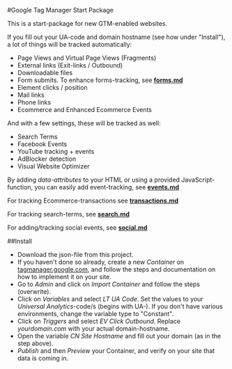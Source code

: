 #Google Tag Manager Start Package

This is a start-package for new GTM-enabled websites. 

If you fill out your UA-code and domain hostname (see how under "Install"), a lot of things will be tracked automatically:

- Page Views and Virtual Page Views (Fragments)
- External links (Exit-links / Outbound)
- Downloadable files 
- Form submits. To enhance forms-tracking, see **[forms.md](forms.md)**
- Element clicks / position
- Mail links
- Phone links
- Ecommerce and Enhanced Ecommerce Events

And with a few settings, these will be tracked as well:

- Search Terms
- Facebook Events
- YouTube tracking + events
- AdBlocker detection
- Visual Website Optimizer


By adding *data-attributes* to your HTML or using a provided JavaScript-function, you can easily add event-tracking, see **[events.md](events.md)**

For tracking Ecommerce-transactions see **[transactions.md](transactions.md)**

For tracking search-terms, see **[search.md](search.md)**

For adding/tracking social events, see **[social.md](social.md)**

##Install
- Download the json-file from this project.
- If you haven't done so already, create a new *Container* on [tagmanager.google.com](http://tagmanager.google.com), and follow the steps and documentation on how to implement it on your site.
- Go to *Admin* and click on *Import Container* and follow the steps (overwrite).
- Click on *Variables* and select *LT UA Code*. Set the values to your *Universal Analytics*-code/s (begins with UA-). If you don't have various environments, change the variable type to "Constant".
- Click on *Triggers* and select *EV Click Outbound*. Replace *yourdomain.com* with your actual domain-hostname.
- Open the variable *CN Site Hostname* and fill out your domain (as in the step above).
- *Publish* and then *Preview* your Container, and verify on your site that data is coming in.